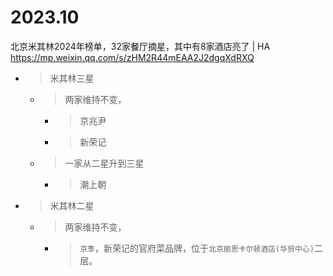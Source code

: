 
# 2023.10

北京米其林2024年榜单，32家餐厅摘星，其中有8家酒店亮了 | HA https://mp.weixin.qq.com/s/zHM2R44mEAA2J2dgqXdRXQ
- > 米其林三星
  * > 两家维持不变，
    + > 京兆尹
    + > 新荣记
  * > 一家从二星升到三星
    + > 潮上朝
- > 米其林二星
  * > 两家维持不变，
    + > `京季`，新荣记的官府菜品牌，位于`北京丽思卡尔顿酒店(华贸中心)`二层。
